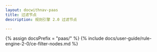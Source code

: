 ```yaml
---
layout: docwithnav-paas
title: 过滤节点
description: 规则引擎 2.0 过滤节点

---
```


{% assign docsPrefix = "paas/" %}
{% include docs/user-guide/rule-engine-2-0/ce-filter-nodes.md %}